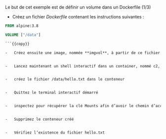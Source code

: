 Le but de cet exemple est de définir un volume dans un Dockerfile (1/3)

-   Créez un fichier *Dockerfile* contenant les instructions
    suivantes :

```dockerfile
FROM alpine:3.8

VOLUME ["/data"]

```{{copy}}

-   Créez ensuite une image, nommée **imgvol**, à partir de ce fichier.


-   Lancez maintenant un shell interactif dans un container, nommé c2, basé sur l’image  **imgvol**


-   créez le fichier /data/hello.txt dans le conteneur


-   Quittez le terminal interactif démarré


-   inspectez pour récupérer la clé Mounts afin d’avoir le chemin d’accès du volume sur la machine hôte.


-   Supprimez le conteneur créé


-   Vérifiez l’existence du fichier hello.txt